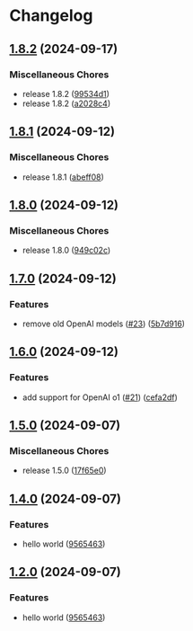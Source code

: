 # Changelog

## [1.8.2](https://github.com/opendigitalteam/aitoolkit/compare/complete-v1.8.1...complete-v1.8.2) (2024-09-17)


### Miscellaneous Chores

* release 1.8.2 ([99534d1](https://github.com/opendigitalteam/aitoolkit/commit/99534d10c1c38d6a8e2e032f5763b80373306fe3))
* release 1.8.2 ([a2028c4](https://github.com/opendigitalteam/aitoolkit/commit/a2028c471cd9f6ae7110a2fdd6daa166f4a48467))

## [1.8.1](https://github.com/opendigitalteam/aitoolkit/compare/complete-v1.8.0...complete-v1.8.1) (2024-09-12)


### Miscellaneous Chores

* release 1.8.1 ([abeff08](https://github.com/opendigitalteam/aitoolkit/commit/abeff0819a0df351b193d9b63187dcbff11d4e57))

## [1.8.0](https://github.com/opendigitalteam/aitoolkit/compare/complete-v1.7.0...complete-v1.8.0) (2024-09-12)


### Miscellaneous Chores

* release 1.8.0 ([949c02c](https://github.com/opendigitalteam/aitoolkit/commit/949c02c566f825f8256f709e1c486abeb356ef5c))

## [1.7.0](https://github.com/opendigitalteam/aitoolkit/compare/complete-v1.6.0...complete-v1.7.0) (2024-09-12)


### Features

* remove old OpenAI models ([#23](https://github.com/opendigitalteam/aitoolkit/issues/23)) ([5b7d916](https://github.com/opendigitalteam/aitoolkit/commit/5b7d91668f340b71a8352de86878415080dafd8a))

## [1.6.0](https://github.com/opendigitalteam/aitoolkit/compare/complete-v1.5.0...complete-v1.6.0) (2024-09-12)


### Features

* add support for OpenAI o1 ([#21](https://github.com/opendigitalteam/aitoolkit/issues/21)) ([cefa2df](https://github.com/opendigitalteam/aitoolkit/commit/cefa2df5ab1b5da02a2f9abd98e856f72e0079be))

## [1.5.0](https://github.com/opendigitalteam/aitoolkit/compare/complete-v1.4.0...complete-v1.5.0) (2024-09-07)


### Miscellaneous Chores

* release 1.5.0 ([17f65e0](https://github.com/opendigitalteam/aitoolkit/commit/17f65e0d557e83a628a80ec1a2ce64822d1d6d61))

## [1.4.0](https://github.com/opendigitalteam/aitoolkit/compare/complete-v1.3.0...complete-v1.4.0) (2024-09-07)


### Features

* hello world ([9565463](https://github.com/opendigitalteam/aitoolkit/commit/9565463ceb547e9f91fa6b41b911dc7b2eb06768))

## [1.2.0](https://github.com/opendigitalteam/aitoolkit/compare/complete-v1.1.0...complete-v1.2.0) (2024-09-07)


### Features

* hello world ([9565463](https://github.com/opendigitalteam/aitoolkit/commit/9565463ceb547e9f91fa6b41b911dc7b2eb06768))

